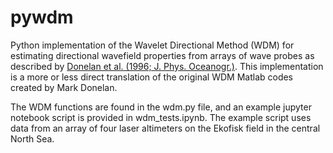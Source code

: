 # pywdm
Python implementation of the Wavelet Directional Method (WDM) for estimating directional wavefield properties from arrays of wave probes as described by [Donelan et al. (1996; J. Phys. Oceanogr.)](https://doi.org/10.1175/1520-0485(1996)026<1901:NAOTDP>2.0.CO;2). This implementation is a more or less direct translation of the original WDM Matlab codes created by Mark Donelan.

The WDM functions are found in the wdm.py file, and an example jupyter notebook script is provided in wdm_tests.ipynb. The example script uses data from an array of four laser altimeters on the Ekofisk field in the central North Sea.
